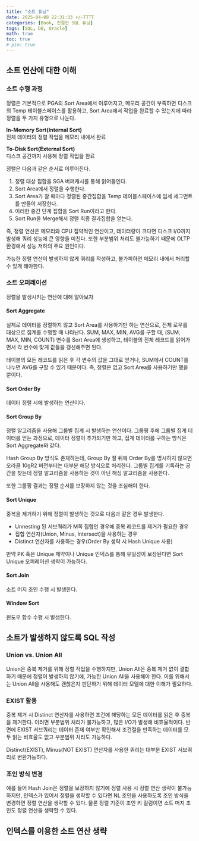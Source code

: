 ```yaml
---
title: "소트 튜닝"
date: 2025-04-08 22:31:33 +/-TTTT
categories: [Book, 친절한 SQL 튜닝]
tags: [SQL, DB, Oracle]
math: true
toc: true
# pin: true
---
```

## 소트 연산에 대한 이해
### 소트 수행 과정
정렬은 기본적으로 PGA의 Sort Area에서 이루어지고, 메모리 공간이 부족하면 디스크의 Temp 테이블스페이스를 활용하고, Sort Area에서 작업을 완료할 수 있는지에 따라 정렬을 두 가지 유형으로 나눈다.  
  
**In-Memory Sort(Internal Sort)**  
전체 데이터의 정렬 작업을 메모리 내에서 완료  
  
**To-Disk Sort(External Sort)**  
디스크 공간까지 사용해 정렬 작업을 완료  
  
정렬은 다음과 같은 순서로 이루어진다.
1. 정렬 대상 집합을 SGA 버퍼캐시를 통해 읽어들인다.
2. Sort Area에서 정렬을 수행한다.
3. Sort Area가 찰 때마다 정렬된 중간집합을 Temp 테이블스페이스에 임세 세그먼트를 만들어 저장한다.
4. 이러한 중간 단계 집합을 Sort Run이라고 한다.
5. Sort Run을 Merge해서 정렬 최종 결과집합을 얻는다.

즉, 정렬 연산은 메모리와 CPU 집약적인 연산이고, 데이터량이 크다면 디스크 I/O까지 발생해 쿼리 성능에 큰 영향을 미친다. 또한 부분범위 처리도 불가능하기 때문에 OLTP 환경에서 성능 저하의 주요 원인이다.  
  
가능한 정렬 연산이 발생하지 않게 쿼리를 작성하고, 불가피하면 메모리 내에서 처리할 수 있게 해야한다.  
  
### 소트 오퍼레이션
정렬을 발생시키는 연산에 대해 알아보자
  
#### Sort Aggregate
실제로 데이터를 정렬하지 않고 Sort Area를 사용하기만 하는 연산으로, 전체 로우를 대상으로 집계를 수행할 때 나타난다. SUM, MAX, MIN, AVG를 구할 때, (SUM, MAX, MIN, COUNT) 변수를 Sort Area에 생성하고, 테이블의 전체 레코드를 읽어가면서 각 변수에 맞게 값들을 갱신해주면 된다.  
  
테이블의 모든 레코드를 읽은 후 각 변수의 값을 그대로 얻거나, SUM에서 COUNT를 나누면 AVG를 구할 수 있기 때문이다. 즉, 정렬은 없고 Sort Area를 사용하기만 했을 뿐이다.  
  
#### Sort Order By
데이터 정렬 시에 발생하는 연산이다.  
  
#### Sort Group By
정렬 알고리즘을 사용해 그룹별 집계 시 발생하는 연산이다. 그룹핑 후에 그룹별 집계 데이터를 얻는 과정으로, 데이터 정렬이 추가되기만 하고, 집계 데이터를 구하는 방식은 Sort Aggregate와 같다.  
  
Hash Group By 방식도 존재하는데, Group By 절 뒤에 Order By를 명시하지 않으면 오라클 10gR2 버전부터는 대부분 해당 방식으로 처리한다. 그룹별 집계를 기록하는 공간을 찾는데 정렬 알고리즘을 사용하는 것이 아닌 해싱 알고리즘을 사용한다.  
  
또한 그룹핑 결과는 정렬 순서를 보장하지 않는 것을 조심해야 한다.  
  
#### Sort Unique
중복을 제거하기 위해 정렬이 발생하는 것으로 다음과 같은 경우 발생한다.  
- Unnesting 된 서브쿼리가 M쪽 집합인 경우에 중복 레코드를 제거가 필요한 경우
- 집합 연산자(Union, Minus, Intersect)을 사용하는 경우
- Distinct 연산자를 사용하는 경우(Order By 생략 시 Hash Unique 사용)
  
만약 PK 혹은 Unique 제약이나 Unique 인덱스를 통해 유일성이 보장된다면 Sort Unique 오퍼레이션 생략이 가능하다.  
  
#### Sort Join
소트 머지 조인 수행 시 발생한다.  
  
#### Window Sort
윈도우 함수 수행 시 발생한다.  
  
## 소트가 발생하지 않도록 SQL 작성
### Union vs. Union All
Union은 중복 제거를 위해 정렬 작업을 수행하지만, Union All은 중복 제거 없이 결합하기 때문에 정렬이 발생하지 않기에, 가능한 Union All을 사용해야 한다. 이를 위해서는 Union All을 사용해도 괜찮은지 판단하기 위해 데이터 모델에 대한 이해가 필요하다.  
  
### EXIST 활용
중복 제거 시 Distinct 연산자를 사용하면 조건에 해당하는 모든 데이터를 읽은 후 중복을 제거한다. 이러면 부분범위 처리가 불가능하고, 많은 I/O가 발생해 비효율적이다. 반면에 EXIST 서브쿼리는 데이터 존재 여부만 확인해서 조건절을 만족하는 데이터를 모두 읽는 비효율도 없고 부분범위 처리도 가능하다.  
  
Distinct(EXIST), Minus(NOT EXIST) 연산자를 사용한 쿼리는 대부분 EXIST 서브쿼리로 변환가능하다.  
  
### 조인 방식 변경
예를 들어 Hash Join은 정렬을 보장하지 않기에 정렬 사용 시 정렬 연산 생략이 불가능하지만, 인덱스가 있어서 정렬을 생략할 수 있다면 NL 조인을 사용하도록 조인 방식을 변경하면 정렬 연산을 생략할 수 있다. 물론 정렬 기준이 조인 키 컬럼이면 소트 머지 조인도 정렬 연산을 생략할 수 있다.  
  
## 인덱스를 이용한 소트 연산 생략

